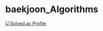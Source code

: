 # baekjoon_Algorithms

[![Solved.ac Profile](http://mazassumnida.wtf/api/v2/generate_badge?boj=lmw7414)](https://solved.ac/lmw7414/)
